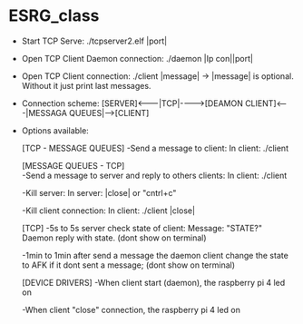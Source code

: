 # ESRG_class

 * Start TCP Serve:
./tcpserver2.elf |port| 

 * Open TCP Client Daemon connection:
./daemon |Ip con||port|
 
 * Open TCP Client connection:
./client |message|
-> |message| is optional. Without it just print last messages.

 * Connection scheme:
 [SERVER]<---|TCP|---->[DEAMON CLIENT]<---|MESSAGA QUEUES|-->[CLIENT]
 
 * Options available:

    [TCP - MESSAGE QUEUES]
    -Send a message to client:
        In client: ./client <print message>

    [MESSAGE QUEUES - TCP]    
    -Send a message to server and reply to others clients:
        In client: ./client <print message>

    -Kill server:
        In server: |close| or "cntrl+c"

    -Kill client connection:
        In client: ./client |close|

    [TCP]
    -5s to 5s server check state of client:
        Message: "STATE?"
        Daemon reply with state.
        (dont show on terminal)

    -1min to 1min after send a message the daemon client change the state to AFK if it dont sent a message;
        (dont show on terminal)

    [DEVICE DRIVERS]
    -When client start (daemon), the raspberry pi 4 led on

    -When client "close" connection, the raspberry pi 4 led on
